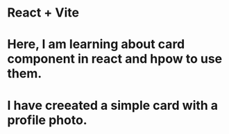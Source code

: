 # React + Vite

# Here, I am learning about card component in react and hpow to use them.

# I have creeated a simple card with a profile photo.